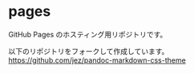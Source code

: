# pages

GitHub Pages のホスティング用リポジトリです。

以下のリポジトリをフォークして作成しています。  
https://github.com/jez/pandoc-markdown-css-theme